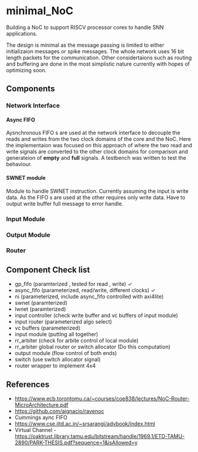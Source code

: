# minimal_NoC

Building a NoC to support RISCV processor cores to handle SNN applications. 

The design is minimal as the message passing is limited to either initializaion messages or spike messages. The whole network uses 16 bit length packets for the communication. Other considertaions such as routing and buffering are done in the most simplistic nature currently with hopes of optimizing soon. 


## Components


###  Network Interface 

#### Async FIFO

Aysnchronous FIFO s are used at the network interface to decouple the reads and writes from the two clock domains of the core and the NoC. Here the implementaion was focused on this approach of where the two read and write signals are converted to the other clock domains for comparison and generateion of **empty** and **full** signals. 
A testbench was written to test the behaviour. 

#### SWNET module

Module to handle SWNET instruction. Currently assuming the input is write data. As the FIFO s are used at the other requires only write data. Have to output write buffer full message to error handle.

###  Input Module 


###  Output Module 


###  Router 


## Component Check list 

- gp_fifo (paramterized , tested for read , write) &check;
- async_fifo (parameterized, read/write, different clocks) &check;
- ni (parameterized, include async_fifo controlled with axi4lite)
- swnet (paramterized)
- lwnet (paramterized)
- input controller (check write buffer and vc buffers of input module)
- input router (parameterized algo select)
- vc buffers (parameterized)
- input module (putting all together)
- rr_arbiter (check for arbite control of local module)
- rr_arbiter global router or switch allocator (Do this computation)
- output module (flow control of both ends)
- switch (use switch allocator signal)
- router wrapper to implement 4x4 



## References 
- https://www.ecb.torontomu.ca/~courses/coe838/lectures/NoC-Router-MicroArchitecture.pdf
- https://github.com/aignacio/ravenoc
- Cummings aync FIFO
- https://www.cse.iitd.ac.in/~srsarangi/advbook/index.html
- Virtual Channel - https://oaktrust.library.tamu.edu/bitstream/handle/1969.1/ETD-TAMU-2890/PARK-THESIS.pdf?sequence=1&isAllowed=y
